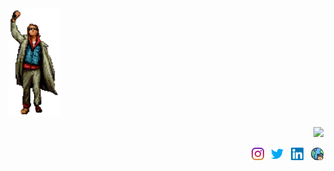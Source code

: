 <img src="images/bc-bender.png" width="83">

<p align="right" margin="0 0 0 0">
<!-- spotify player -->
<a href="https://open.spotify.com/user/brandanmcdevitt"><img src="https://spotify-player-github-readme.vercel.app/api/spotify"/></a>
</p>

<p align="right">
<!-- instagram -->
<a href="https://instagram.com/brandanmcdevitt/"><img src="images/instagram.svg" width="20"/></a>
&nbsp
<!-- twitter -->
<a href="https://twitter.com/brandanmcdevitt"><img src="images/twitter.svg" width="20"/></a>
&nbsp
<!-- linkedin -->
<a href="https://linkedin.com/in/brandanmcdevitt/"><img src="images/linkedin.svg" width="20"/></a>
&nbsp
<!-- website -->
<a href="https://brandan.me"><img src="images/internet.svg" width="20"/></a>
</p>
